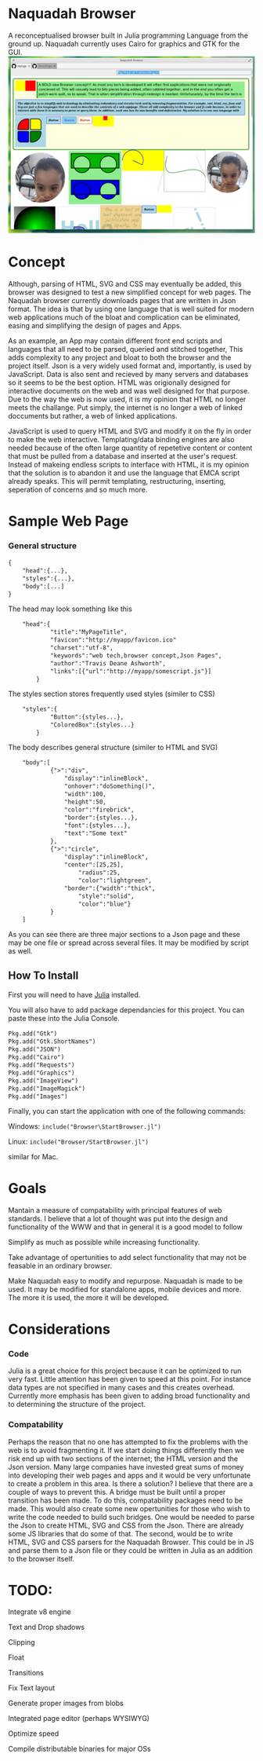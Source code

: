 # Naquadah Browser 
A reconceptualised browser built in Julia programming Language from the ground up. Naquadah currently uses Cairo for graphics and GTK for the GUI.
![window](doc/figures/Browser-1.png)
# Concept
Although, parsing of HTML, SVG and CSS may eventually be added, this browser was designed to test a new simplified concept for web pages. The Naquadah browser currently downloads pages that are written in Json format. The idea is that by using one language that is well suited for modern web applications much of the bloat and complication can be eliminated, easing and simplifying the design of pages and Apps.

As an example, an App may contain different front end scripts and languages that all need to be parsed, queried and stitched together, This adds complexity to any project and bloat to both the browser and the project itself. Json is a very widely used format and, importantly, is used by JavaScript. Data is also sent and recieved by many servers and databases so it seems to be the best option. HTML was origionally designed for interactive documents on the web and was well designed for that purpose. Due to the way the web is now used, it is my opinion that HTML no longer meets the challange. Put simply, the internet is no longer a web of linked doccuments but rather, a web of linked applications. 

JavaScript is used to query HTML and SVG and modify it on the fly in order to make the web interactive. Templating/data binding engines are also needed because of the often large quantity of repetetive content or content that must be pulled from a database and inserted at the user's request. Instead of makeing endless scripts to interface with HTML, it is my opinion that the solution is to abandon it and use the language that EMCA script already speaks. This will permit templating, restructuring, inserting, seperation of concerns and so much more.

# Sample Web Page

### General structure
```
{
	"head":{...},
	"styles":{...},
	"body":[...]
}	
```

The head may look something like this
```
	"head":{
			"title":"MyPageTitle",
			"favicon":"http://myapp/favicon.ico"
		   	"charset":"utf-8",
		   	"keywords":"web tech,browser concept,Json Pages",
		   	"author":"Travis Deane Ashworth",
		  	"links":[{"url":"http://myapp/somescript.js"}]
		}
```

The styles section stores frequently used styles (similer to CSS)
```
	"styles":{
			"Button":{styles...},
			"ColoredBox":{styles...}
		}
```

The body describes general structure (similer to HTML and SVG)
```
	"body":[
			{">":"div", 
				"display":"inlineBlock", 
				"onhover":"doSomething()",
				"width":100, 
				"height":50, 
				"color":"firebrick",
				"border":{styles...},
				"font":{styles...},
				"text":"Some text"
			},
			{">":"circle",
				"display":"inlineBlock", 
				"center":[25,25],
    				"radius":25,		
    				"color":"lightgreen",
				"border":{"width":"thick", 
					"style":"solid", 
					"color":"blue"}
			}
	]
```
As you can see there are three major sections to a Json page and these may be one file or spread across several files. It may be modified by script as well.

## How To Install 
First you will need to have  [Julia](http://julialang.org/downloads/) installed.

You will also have to add package dependancies for this project. You can paste these into the Julia Console.
```
Pkg.add("Gtk")
Pkg.add("Gtk.ShortNames")
Pkg.add("JSON")
Pkg.add("Cairo")
Pkg.add("Requests")
Pkg.add("Graphics")
Pkg.add("ImageView")
Pkg.add("ImageMagick")
Pkg.add("Images")
```

Finally, you can start the application with one of the following commands:

Windows: ```include("Browser\StartBrowser.jl")```

Linux:   ```include("Browser/StartBrowser.jl")```

similar for Mac.

# Goals
Mantain a measure of compatability with principal features of web standards. I believe that a lot of thought was put into the design and functionality of the WWW and that in general it is a good model to follow

Simplify as much as possible while increasing functionality.

Take advantage of opertunities to add select functionality that may not be feasable in an ordinary browser.

Make Naquadah easy to modify and repurpose. Naquadah is made to be used. It may be modified for standalone apps, mobile devices and more. The more it is used, the more it will be developed.


# Considerations
### Code
Julia is a great choice for this project because it can be optimized to run very fast. Little attention has been given to speed at this point. For instance data types are not specified in many cases and this creates overhead. Currently more emphasis has been given to adding broad functionality and to determining the structure of the project.

### Compatability
Perhaps the reason that no one has attempted to fix the problems with the web is to avoid fragmenting it. If we start doing things differently then we risk end up with two sections of the internet; the HTML version and the Json version. Many large companies have invested great sums of money into developing their web pages and apps and it would be very unfortunate to create a problem in this area. 
Is there a solution? I believe that there are a couple of ways to prevent this. A bridge must be built until a proper transition has been made. To do this, compatability packages need to be made. This would also create some new opertunities for those who wish to write the code needed to build such bridges.
One would be needed to parse the Json to create HTML, SVG and CSS from the Json. There are already some JS libraries that do some of that.
The second, would be to write HTML, SVG and CSS parsers for the Naquadah Browser. This could be in JS and parse them to a Json file or they could be written in Julia as an addition to the browser itself.

# TODO:
Integrate v8 engine

Text and Drop shadows

Clipping

Float

Transitions

Fix Text layout

Generate proper images from blobs

Integrated page editor (perhaps WYSIWYG)

Optimize speed

Compile distributable binaries for major OSs




